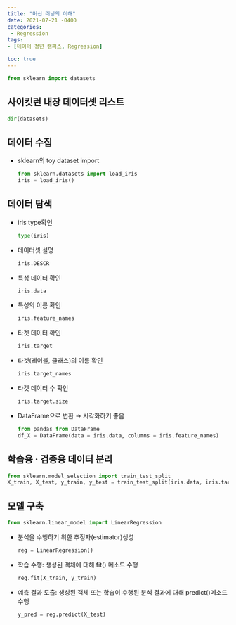 ```yaml
---
title: "머신 러닝의 이해"
date: 2021-07-21 -0400
categories: 
 - Regression
tags: 
- [데이터 청년 캠퍼스, Regression]

toc: true
---
```

```py  
from sklearn import datasets  
```  

## 사이킷런 내장 데이터셋 리스트  
```py
dir(datasets)
```  

## 데이터 수집  
- sklearn의 toy dataset import  
  ```py  
  from sklearn.datasets import load_iris  
  iris = load_iris()  
  ```  
  
## 데이터 탐색  
- iris type확인
  ```py
  type(iris)
  ```  
  
- 데이터셋 설명
  ```py
  iris.DESCR
  ```  
  
- 특성 데이터 확인  
  ```py
  iris.data
  ```  
  
- 특성의 이름 확인  
  ```py
  iris.feature_names
  ```  
  
- 타겟 데이터 확인  
  ```py
  iris.target
  ```  
  
- 타겟(레이블, 클래스)의 이름 확인  
  ```py
  iris.target_names
  ```  
  
- 타켓 데이터 수 확인
  ```py
  iris.target.size
  ```  
  
- DataFrame으로 변환 → 시각화하기 좋음
  ```py
  from pandas from DataFrame
  df_X = DataFrame(data = iris.data, columns = iris.feature_names)
  ```  
  
## 학습용 · 검증용 데이터 분리  
```py
from sklearn.model_selection import train_test_split
X_train, X_test, y_train, y_test = train_test_split(iris.data, iris.target, test_size = 0.3, random_state = 42)
```  

## 모델 구축  
```py
from sklearn.linear_model import LinearRegression
```  

- 분석을 수행하기 위한 추정자(estimator)생성
  ```py
  reg = LinearRegression()
  ```  
  
- 학습 수행: 생성된 객체에 대해 fit() 메소드 수행
  ```py
  reg.fit(X_train, y_train)
  ```  
  
- 예측 결과 도출: 생성된 객체 또는 학습이 수행된 분석 결과에 대해 predict()메소드 수행
  ```py
  y_pred = reg.predict(X_test)
  ```  
